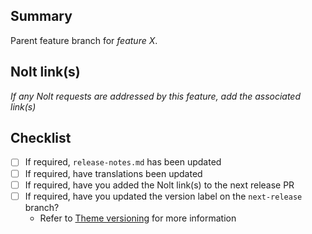 ## Summary

Parent feature branch for _feature X_.

## Nolt link(s)

_If any Nolt requests are addressed by this feature, add the associated link(s)_

## Checklist

- [ ] If required, `release-notes.md` has been updated
- [ ] If required, have translations been updated
- [ ] If required, have you added the Nolt link(s) to the next release PR
- [ ] If required, have you updated the version label on the `next-release` branch?
  - Refer to [Theme versioning](https://www.notion.so/fluorescentdesigninc/Theme-versioning-191835388f1c801d8846f5bf74500bcf?pvs=4) for more information 
